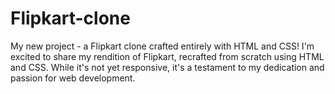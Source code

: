 # Flipkart-clone
My new project - a Flipkart clone crafted entirely with HTML and CSS!    I'm excited to share my  rendition of Flipkart, recrafted from scratch using HTML and CSS. While it's not yet responsive, it's a testament to my dedication and passion for web development. 

